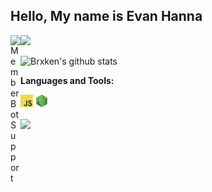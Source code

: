 ## Hello, My name is Evan Hanna
<a href="https://discord.gg/TgwHKd9">
  <img align="left" alt="Member Bot Support" width="16px" src="https://cdn.jsdelivr.net/npm/simple-icons@v3/icons/discord.svg" />
</a>

<p align="left">
  <a href="#"><img src="https://badges.pufler.dev/visits/brxkendev/brxkendev"></a>
</p>

![Brxken's github stats](https://github-readme-stats.vercel.app/api?username=brxkendev)

**Languages and Tools:**  

<code><img height="20" src="https://raw.githubusercontent.com/github/explore/80688e429a7d4ef2fca1e82350fe8e3517d3494d/topics/javascript/javascript.png"></code>
<code><img height="20" src="https://raw.githubusercontent.com/github/explore/80688e429a7d4ef2fca1e82350fe8e3517d3494d/topics/nodejs/nodejs.png"></code>    

<a href="https://github.com/BrxkenDev">
  <img align="center" src="https://github-readme-stats.vercel.app/api/top-langs/?username=brxkendev&theme=light&hide_langs_below=1" />
</a>
